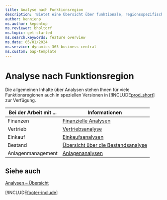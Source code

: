 ```yaml
---
title: Analyse nach Funktionsregion
description: 'Bietet eine Übersicht über funktionale, regionsspezifische Landing Pages für Analysen in Business Central.'
author: kennienp
ms.author: kepontop
ms.reviewer: bholtorf
ms.topic: get-started
ms.search.keywords: feature overview
ms.date: 05/01/2024
ms.service: dynamics-365-business-central
ms.custom: bap-template
---
```


# <a name="analytics-by-functional-area"></a>Analyse nach Funktionsregion

Die allgemeinen Inhalte über Analysen stehen Ihnen für viele Funktionsregionen auch in speziellen Versionen in [!INCLUDE[prod_short](includes/prod_short.md)] zur Verfügung. 

| Bei der Arbeit mit ... | Informationen |
| --- | --- |
| Finanzen | [Finanzielle Analysen](bi.md) |
| Vertrieb | [Vertriebsanalyse](sales-analytics-overview.md) |
| Einkauf | [Einkaufsanalysen](purchasing-analytics-overview.md) |
| Bestand | [Übersicht über die Bestandsanalyse](inventory-analytics-overview.md) |
| Anlagenmanagement | [Anlagenanalysen](fa-analytics-overview.md) |


## <a name="see-also"></a>Siehe auch

[Analysen – Übersicht](reports-bi-reporting.md)  

[!INCLUDE[footer-include](includes/footer-banner.md)]
